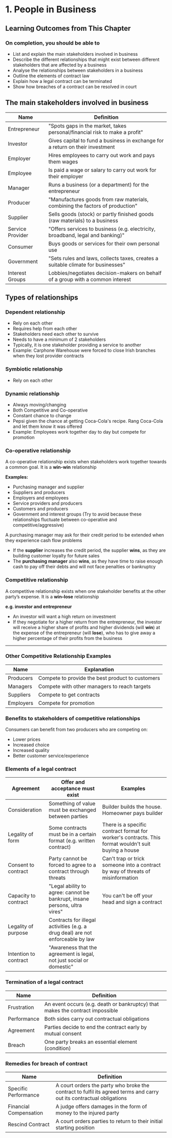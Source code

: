# 1. People in Business

## Learning Outcomes from This Chapter

### On completion, you should be able to

- List and explain the main stakeholders involved in business
- Describe the different relationships that might exist between different stakeholders that are affected by a business
- Analyse the relationships between stakeholders in a business
- Outline the elements of contract law
- Explain how a legal contract can be terminated
- Show how breaches of a contract can be resolved in court

## The main stakeholders involved in business

| Name             | Definition                                                                       |
|------------------|----------------------------------------------------------------------------------|
| Entrepreneur     | "Spots gaps in the market, takes personal/financial risk to make a profit"       |
| Investor         | Gives capital to fund a business in exchange for a return on their investment    |
| Employer         | Hires employees to carry out work and pays them wages                            |
| Employee         | Is paid a wage or salary to carry out work for their employer                    |
| Manager          | Runs a business (or a department) for the entrepreneur                           |
| Producer         | "Manufactures goods from raw materials, combining the factors of production"     |
| Supplier         | Sells goods (stock) or partly finished goods (raw materials) to a business       |
| Service Provider | "Offers services to business (e.g. electricity, broadband, legal and banking)"   |
| Consumer         | Buys goods or services for their own personal use                                |
| Government       | "Sets rules and laws, collects taxes, creates a suitable climate for businesses" |
| Interest Groups  | Lobbies/negotiates decision-makers on behalf of a group with a common interest   |

## Types of relationships

### Dependent relationship

- Rely on each other
- Requires help from each other
- Stakeholders need each other to survive
- Needs to have a minimum of 2 stakeholders
- Typically, it is one stakeholder providing a service to another
- Example: Carphone Warehouse were forced to close Irish branches when they lost provider contracts

### Symbiotic relationship

- Rely on each other

### Dynamic relationship

- Always moving/changing
- Both Competitive and Co-operative
- Constant chance to change
- Pepsi given the chance at getting Coca-Cola's recipe. Rang Coca-Cola and let them know it was offered
- Example: Employees work together day to day but compete for promotion

### Co-operative relationship

A co-operative relationship exists when stakeholders work together towards a common goal. It is a **win-win** relationship

**Examples:**

- Purchasing manager and supplier
- Suppliers and producers
- Employers and employees
- Service providers and producers
- Customers and producers
- Government and interest groups (Try to avoid because these relationships fluctuate between co-operative and competitive/aggressive)

A purchasing manager may ask for their credit period to be extended when they experience cash flow problems

- If the **supplier** increases the credit period, the supplier **wins**, as they are building customer loyalty for future sales
- The **purchasing manager** also **wins**, as they have time to raise enough cash to pay off their debts and will not face penalties or bankruptcy

### Competitive relationship

A competitive relationship exists when one stakeholder benefits at the other party’s expense. It is a **win–lose** relationship

**e.g. investor and entrepreneur**

- An investor will want a high return on investment
- If they negotiate for a higher return from the entrepreneur, the investor will receive a higher share of profits and higher dividends (will **win**) at the expense of the entrepreneur (will **lose**), who has to give away a higher percentage of their profits from the business

---

### Other Competitive Relationship Examples

| Name      | Explanation                                      |
|-----------|--------------------------------------------------|
| Producers | Compete to provide the best product to customers |
| Managers  | Compete with other managers to reach targets     |
| Suppliers | Compete to get contracts                         |
| Employers | Compete for promotion                            |


### Benefits to stakeholders of competitive relationships

Consumers can benefit from two producers who are competing on:

- Lower prices
- Increased choice
- Increased quality
- Better customer service/experience

### Elements of a legal contract

| Agreement             | Offer and acceptance must exist                                                | Examples                                                                                             |
|-----------------------|--------------------------------------------------------------------------------|------------------------------------------------------------------------------------------------------|
| Consideration         | Something of value must be exchanged between parties                           | Builder builds the house. Homeowner pays builder                                                     |
| Legality of form      | Some contracts must be in a certain format (e.g. written contract)             | There is a specific contract format for worker's contracts. This format wouldn't suit buying a house |
| Consent to contract   | Party cannot be forced to agree to a contract through threats                     | Can't trap or trick someone into a contract by way of threats of misinformation                      |
| Capacity to contract  | "Legal ability to agree: cannot be bankrupt, insane persons, ultra vires"      | You can't be off your head and sign a contract                                                       |
| Legality of purpose   | Contracts for illegal activities (e.g. a drug deal) are not enforceable by law |                                                                                                      |
| Intention to contract | "Awareness that the agreement is legal, not just social or domestic"           |                                                                                                      |

### Termination of a legal contract

| Name        | Definition                                                                    |
|-------------|-------------------------------------------------------------------------------|
| Frustration | An event occurs (e.g. death or bankruptcy) that makes the contract impossible |
| Performance | Both sides carry out contractual obligations                                  |
| Agreement   | Parties decide to end the contract early by mutual consent                    |
| Breach      | One party breaks an essential element (condition)                             |

### Remedies for breach of contract

| Name                   | Definition                                                                                                           |
|------------------------|----------------------------------------------------------------------------------------------------------------------|
| Specific Performance   | A court orders the party who broke the contract to fulfil its agreed terms and carry out its contractual obligations |
| Financial Compensation | A judge offers damages in the form of money to the injured party                                                     |
| Rescind Contract       | A court orders parties to return to their initial starting position                                                  |